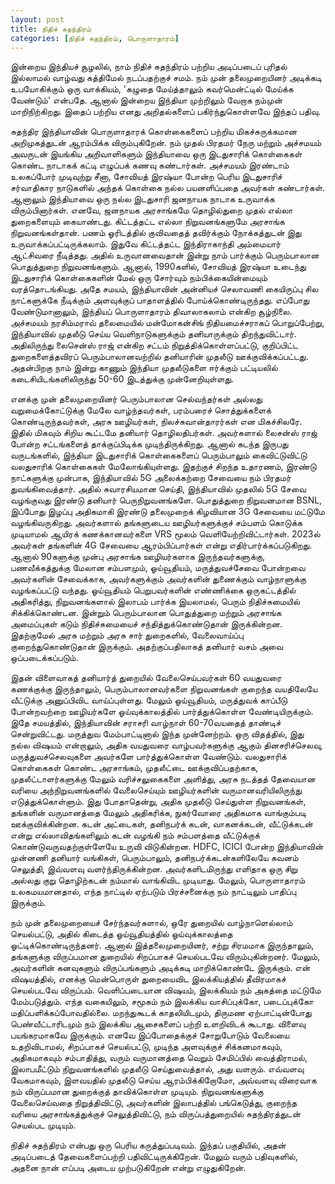 ```yaml
---
layout: post
title: நிதிச் சுதந்திரம்
categories: [நிதிச் சுதந்திரம், பொருளாதாரம்]
---
```


இன்றைய இந்தியச் சூழலில், நாம் நிதிச் சுதந்திரம் பற்றிய அடிப்படைப் புரிதல் இல்லாமல் வாழ்வது கத்திமேல் நடப்பதற்குச் சமம். நம் முன் தலைமுறையினர் அடிக்கடி உபயோகிக்கும் ஒரு வாக்கியம், 'கழுதை மேய்த்தாலும் கவர்மென்ட்டில் மேய்க்க வேண்டும்' என்பதே. ஆனால் இன்றைய இந்தியா முற்றிலும் வேறாக நம்முன் மாறிநிற்கிறது. இதைப் பற்றிய எனது அறிதல்களைப் பகிர்ந்துகொள்ளவே இந்தப் பதிவு.

சுதந்திர இந்தியாவின் பொருளாதாரக் கொள்கைகளைப் பற்றிய மிகச்சுருக்கமான அறிமுகத்துடன் ஆரம்பிக்க விரும்புகிறேன். நம் முதல் பிரதமர் நேரு மற்றும் அச்சமயம் அவருடன் இயங்கிய அறிவாளிகளும் இந்தியாவை ஒரு இடதுசாரிக் கொள்கைகள் கொண்ட நாடாகக் கட்டி எழுப்பக் கணவு கண்டார்கள். அச்சமயம் இரண்டாம் உலகப்போர் முடிவுற்று சீனா, சோவியத் இரஷ்யா போன்ற பெரிய இடதுசாரிச் சர்வாதிகார நாடுகளில் அந்தக் கொள்கை நல்ல பயனளிப்பதை அவர்கள் கண்டார்கள். ஆனாலும் இந்தியாவை ஒரு நல்ல இடதுசாரி ஜனநாயக நாடாக உருவாக்க விரும்பினார்கள். எனவே, ஜனநாயக அரசாங்கமே தொழில்துறை முதல் எல்லா துறைகளையும் கையாண்டது. கிட்டத்தட்ட எல்லா நிறுவனங்களுமே அரசாங்க நிறுவனங்கள்தான். பணம் ஓரிடத்தில் குவிவதைத் தவிர்க்கும் நோக்கத்துடன் இது உருவாக்கப்பட்டிருக்கலாம். இதுவே கிட்டத்தட்ட இந்திராகாந்தி அம்மையார் ஆட்சிவரை நீடித்தது. அதில் உருவானவைதான் இன்று நாம் பார்க்கும் பெரும்பாலான பொதுத்துறை நிறுவனங்களும். ஆனால், 1990களில், சோவியத் இரஷ்யா உடைந்து இடதுசாரிக் கொள்கைகளின் மேல் ஒரு சோர்வும் நம்பிக்கையின்மையும் வரத்தொடங்கியது. அதே சமயம், இந்தியாவின் அன்னியச் செலாவணி கையிருப்பு சில நாட்களுக்கே நீடிக்கும் அளவுக்குப் பாதாளத்தில் போய்க்கொண்டிருந்தது. எப்போது வேண்டுமானாலும், இந்தியப் பொருளாதாரம் திவாலாகலாம் என்கிற சூழ்நிலை. அச்சமயம் நரசிம்மராவ் தலைமையில் மன்மோகன்சிங் நிதியமைச்சராகப் பொறுப்பேற்று, இந்தியாவில் முதலீடு செய்ய வெளிநாடுகளுக்கும் தனியாருக்கும் திறந்துவிட்டார். அதிலிருந்து லைசென்ஸ் ராஜ் என்கிற சட்டம் நிறுத்திக்கொள்ளப்பட்டு, குறிப்பிட்ட துறைகளைத்தவிரப் பெரும்பாலானவற்றில் தனியாரின் முதலீடு ஊக்குவிக்கப்பட்டது. அதன்பிறகு நாம் இன்று காணும் இந்தியா முதலீடுகளை ஈர்க்கும் பட்டியலில் கடைசியிடங்களிலிருந்து 50-60 இடத்துக்கு முன்னேறியுள்ளது. 

எனக்கு முன் தலைமுறையினர் பெரும்பாலான செல்வந்தர்கள் அல்லது வறுமைக்கோட்டுக்கு மேலே வாழ்ந்தவர்கள், பரம்பரைச் சொத்துக்களைக் கொண்டிருந்தவர்கள், அரசு ஊழியர்கள், நிலச்சுவான்தாரர்கள் என மிகச்சிலரே. இதில் மிகவும் சிறிய கூட்டமே தனியார் தொழிலதிபர்கள். அவர்களால் லைசன்ஸ் ராஜ் போன்ற சட்டங்களைத் தாக்குப்பிடிக்க முடிந்திருக்கிறது. ஆனால் கடந்த இருபது வருடங்களில், இந்தியா இடதுசாரிக் கொள்கைகளைப் பெரும்பாலும் கைவிட்டுவிட்டு வலதுசாரிக் கொள்கைகள் மேலோங்கியுள்ளது. இதற்குச் சிறந்த உதாரணம், இரண்டு நாட்களுக்கு முன்பாக, இந்தியாவில் 5G அலைக்கற்றை சேவையை நம் பிரதமர் துவங்கிவைத்தார். அதில் சுவாரசியமான செய்தி, இந்தியாவில் முதலில் 5G சேவை வழங்குவது இரண்டு தனியார் பெருநிறுவனங்களே. பொதுத்துறை நிறுவனமான BSNL, இப்போது இழப்பு அதிகமாகி இரண்டு தலைமுறைக் கிழவியான 3G சேவையை மட்டுமே வழங்கிவருகிறது. அவர்களால் தங்களுடைய ஊழியர்களுக்குச் சம்பளம் கொடுக்க முடியாமல் ஆயிரக் கணக்கானவர்களை VRS மூலம் வெளியேற்றிவிட்டார்கள். 2023ல் அவர்கள் தங்களின் 4G சேவையை ஆரம்பிப்பார்கள் என்று எதிர்பார்க்கப்படுகிறது. ஆனால் 90களுக்கு முன்பு அரசாங்க ஊழியர்களாக இருந்தவர்களுக்கு, பணவீக்கத்துக்கு மேலான சம்பளமும், ஓய்வூதியம், மருத்துவச்சேவை போன்றவை அவர்களின் சேவைக்காக, அவர்களுக்கும் அவர்களின் துணைக்கும் வாழ்நாளுக்கு வழங்கப்பட்டு வந்தது. ஓய்வூதியம் பெறுபவர்களின் எண்ணிக்கை ஒருகட்டத்தில் அதிகரித்து, நிறுவனங்களால் இலாபம் பார்க்க இயலாமல், பெரும் நிதிச்சுமையில் சிக்கிக்கொண்டன. இன்றும் பெரும்பாலான பொதுத்துறை மற்றும் அரசாங்க அமைப்புகள் கடும் நிதிச்சுமையைச் சந்தித்துக்கொண்டுதான் இருக்கின்றன. இதற்குமேல் அரசு மற்றும் அரசு சார் துறைகளில், வேலைவாய்ப்பு குறைந்துகொண்டுதான் இருக்கும். அதற்குப்பதிலாகத் தனியார் வசம் அவை ஒப்படைக்கப்படும். 

இதன் விளைவாகத் தனியார்த் துறையில் வேலைசெய்பவர்கள் 60 வயதுவரை கணக்குக்கு இருந்தாலும், பெரும்பாலானவர்களை நிறுவனங்கள் குறைந்த வயதிலேயே வீட்டுக்கு அனுப்பிவிட வாய்ப்புள்ளது. மேலும் ஓய்வூதியம், மருத்துவக் காப்பீடு போன்றவற்றை ஊழியர்களே ஓய்வுக்காலத்தில் பார்த்துக்கொள்ள வேண்டியிருக்கும். இதே சமயத்தில், இந்தியாவின் சராசரி வாழ்நாள் 60-70வயதைத் தாண்டிச் சென்றுவிட்டது. மருத்துவ மேம்பாட்டினால் இந்த முன்னேற்றம். ஒரு விதத்தில், இது நல்ல விஷயம் என்றாலும், அதிக வயதுவரை வாழ்பவர்களுக்கு ஆகும் தினசரிச்செலவு, மருத்துவச்செலவுகளை அவர்களே பார்த்துக்கொள்ள வேண்டும். வலதுசாரிக் கொள்கைகள் கொண்ட அரசாங்கம், முதலீட்டை ஊக்குவிப்பதற்காக, முதலீட்டாளர்களுக்கு மேலும் வரிச்சலுகைகளை அளித்து, அரசு நடத்தத் தேவையான வரியை அந்நிறுவனங்களில் வேலைசெய்யும் ஊழியர்களின் வருமானவரியிலிருந்து எடுத்துக்கொள்ளும். இது போதாதென்று, அதிக முதலீடு செய்துள்ள நிறுவனங்கள், தங்களின் வருமானத்தை மேலும் அதிகரிக்க, நுகர்வோரை அதிகமாக வாங்கும்படி ஊக்குவிக்கின்றன. கடன் அட்டைகள், தனிநபர்க் கடன், வாகனக்கடன், வீட்டுக்கடன் என்று எல்லாவிதங்களிலும் கடன் வழங்கி நம் சம்பளத்தை வீட்டுக்குக் கொண்டுவருவதற்குள்ளேயே உருவி விடுகின்றன. HDFC, ICICI போன்ற இந்தியாவின் முன்னணி தனியார் வங்கிகள், பெரும்பாலும், தனிநபர்க்கடன்களிலேயே கவனம் செலுத்தி, இவ்வளவு வளர்ந்திருக்கின்றன. அவர்களிடமிருந்து எளிதாக ஒரு சிறு அல்லது குறு தொழிற்கடன் நம்மால் வாங்கிவிட முடியாது. மேலும், பொருளாதாரம் உலகமயமானதால், எந்த நாட்டில் ஏற்படும் பிரச்சனைக்கு நம் நாட்டிலும் பாதிப்பு இருக்கும்.

நம் முன் தலைமுறையைச் சேர்ந்தவர்களால், ஒரே துறையில் வாழ்நாளெல்லாம் செயல்பட்டு, அதில் கிடைத்த ஓய்வூதியத்தில் ஓய்வுக்காலத்தை ஓட்டிக்கொண்டிருந்தனர். ஆனால் இத்தலைமுறையினர், சற்று சிரமமாக இருந்தாலும், தங்களுக்கு விருப்பமான துறையில் சிறப்பாகச் செயல்படவே விரும்புகின்றனர். மேலும், அவர்களின் கனவுகளும் விருப்பங்களும் அடிக்கடி மாறிக்கொண்டே இருக்கும். என் விஷயத்தில், எனக்கு மென்பொருள் துறையைவிட இலக்கியத்தில் தீவிரமாகச் செயல்படவே விருப்பம். வெளிப்படையான விஷயம், இலக்கியம் நம் அகத்தை மட்டுமே மேம்படுத்தும். எந்த வகையிலும், சமூகம் நம் இலக்கிய வாசிப்புக்கோ, படைப்புக்கோ மதிப்பளிக்கப்போவதில்லை. மறந்துகூடக் காதலியிடமும், திருமண ஏற்பாட்டின்போது பெண்வீட்டாரிடமும் நம் இலக்கிய ஆசைகளைப் பற்றி உளறிவிடக் கூடாது. விளைவு பயங்கரமாகவே இருக்கும். எனவே இப்போதைக்குச் சோறுபோடும் வேலையை உதறிவிடாமல், சிறப்பாகச் செயல்பட்டு, முடிந்த அளவுக்குச் சிக்கனமாகவும், அதிகமாகவும் சம்பாதித்து, வரும் வருமானத்தை வெறும் சேமிப்பில் வைத்திராமல், இலாபமீட்டும் நிறுவனங்களில் முதலீடு செய்துவைத்தால், அது வளரும். எவ்வளவு வேகமாகவும், இளவயதில் முதலீடு செய்ய ஆரம்பிக்கிறோமோ, அவ்வளவு விரைவாக நம் விருப்பமான துறைக்குத் தாவிக்கொள்ள முடியும். நிறுவனங்களுக்கு வேலைசெய்வதை நிறுத்திவிட்டு, அவர்களின் இலாபத்தில் பங்கெடுத்து, குறைந்த வரியை அரசாங்கத்துக்குச் செலுத்திவிட்டு, நம் விருப்பத்துறையில் சுதந்திரத்துடன் செயல்பட முடியும்.

நிதிச் சுதந்திரம் என்பது ஒரு பெரிய கருத்துப்படிவம். இந்தப் பகுதியில், அதன் அடிப்படைத் தேவைகளைப்பற்றி பதிவிட்டிருக்கிறேன். மேலும் வரும் பதிவுகளில், அதனை நான் எப்படி அடைய முற்படுகிறேன் என்று எழுதுகிறேன்.